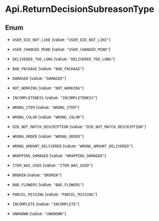 # Api.ReturnDecisionSubreasonType

## Enum


* `USER_DID_NOT_LIKE` (value: `"USER_DID_NOT_LIKE"`)

* `USER_CHANGED_MIND` (value: `"USER_CHANGED_MIND"`)

* `DELIVERED_TOO_LONG` (value: `"DELIVERED_TOO_LONG"`)

* `BAD_PACKAGE` (value: `"BAD_PACKAGE"`)

* `DAMAGED` (value: `"DAMAGED"`)

* `NOT_WORKING` (value: `"NOT_WORKING"`)

* `INCOMPLETENESS` (value: `"INCOMPLETENESS"`)

* `WRONG_ITEM` (value: `"WRONG_ITEM"`)

* `WRONG_COLOR` (value: `"WRONG_COLOR"`)

* `DID_NOT_MATCH_DESCRIPTION` (value: `"DID_NOT_MATCH_DESCRIPTION"`)

* `WRONG_ORDER` (value: `"WRONG_ORDER"`)

* `WRONG_AMOUNT_DELIVERED` (value: `"WRONG_AMOUNT_DELIVERED"`)

* `WRAPPING_DAMAGED` (value: `"WRAPPING_DAMAGED"`)

* `ITEM_WAS_USED` (value: `"ITEM_WAS_USED"`)

* `BROKEN` (value: `"BROKEN"`)

* `BAD_FLOWERS` (value: `"BAD_FLOWERS"`)

* `PARCEL_MISSING` (value: `"PARCEL_MISSING"`)

* `INCOMPLETE` (value: `"INCOMPLETE"`)

* `UNKNOWN` (value: `"UNKNOWN"`)


